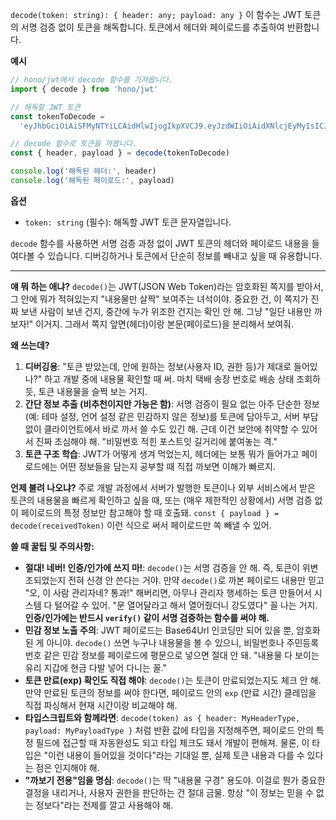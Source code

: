 `decode(token: string): { header: any; payload: any }`
이 함수는 JWT 토큰의 서명 검증 없이 토큰을 해독합니다. 토큰에서 헤더와 페이로드를 추출하여 반환합니다.

**예시**

```typescript
// hono/jwt에서 decode 함수를 가져옵니다.
import { decode } from 'hono/jwt'

// 해독할 JWT 토큰
const tokenToDecode =
  'eyJhbGciOiAiSFMyNTYiLCAidHlwIjogIkpXVCJ9.eyJzdWIiOiAidXNlcjEyMyIsICJyb2xlIjogImFkbWluIn0.JxUwx6Ua1B0FtCrj72ok5cm1Pkmr_hL82sd7ELA'

// decode 함수로 토큰을 까봅니다.
const { header, payload } = decode(tokenToDecode)

console.log('해독된 헤더:', header)
console.log('해독된 페이로드:', payload)
```

**옵션**

*   `token: string` (필수): 해독할 JWT 토큰 문자열입니다.

`decode` 함수를 사용하면 서명 검증 과정 없이 JWT 토큰의 헤더와 페이로드 내용을 들여다볼 수 있습니다. 디버깅하거나 토큰에서 단순히 정보를 빼내고 싶을 때 유용합니다.

---

**얘 뭐 하는 애냐?**
`decode()`는 JWT(JSON Web Token)라는 암호화된 쪽지를 받아서, 그 안에 뭐가 적혀있는지 "내용물만 살짝" 보여주는 녀석이야. 중요한 건, 이 쪽지가 진짜 보낸 사람이 보낸 건지, 중간에 누가 위조한 건지는 확인 안 해. 그냥 "일단 내용만 까보자!" 이거지. 그래서 쪽지 앞면(헤더)이랑 본문(페이로드)을 분리해서 보여줘.

**왜 쓰는데?**
1.  **디버깅용**: "토큰 받았는데, 안에 원하는 정보(사용자 ID, 권한 등)가 제대로 들어있나?" 하고 개발 중에 내용물 확인할 때 써. 마치 택배 송장 번호로 배송 상태 조회하듯, 토큰 내용물을 슬쩍 보는 거지.
2.  **간단 정보 추출 (비추천이지만 가능은 함)**: 서명 검증이 필요 없는 아주 단순한 정보 (예: 테마 설정, 언어 설정 같은 민감하지 않은 정보)를 토큰에 담아두고, 서버 부담 없이 클라이언트에서 바로 까서 쓸 수도 있긴 해. 근데 이건 보안에 취약할 수 있어서 진짜 조심해야 해. "비밀번호 적힌 포스트잇 길거리에 붙여놓는 격."
3.  **토큰 구조 학습**: JWT가 어떻게 생겨 먹었는지, 헤더에는 보통 뭐가 들어가고 페이로드에는 어떤 정보들을 담는지 공부할 때 직접 까보면 이해가 빠르지.

**언제 불려 나오냐?**
주로 개발 과정에서 서버가 발행한 토큰이나 외부 서비스에서 받은 토큰의 내용물을 빠르게 확인하고 싶을 때, 또는 (매우 제한적인 상황에서) 서명 검증 없이 페이로드의 특정 정보만 참고해야 할 때 호출돼. `const { payload } = decode(receivedToken)` 이런 식으로 써서 페이로드만 쏙 빼낼 수 있어.

**쓸 때 꿀팁 및 주의사항:**
*   **절대! 네버! 인증/인가에 쓰지 마!**: `decode()`는 서명 검증을 안 해. 즉, 토큰이 위변조되었는지 전혀 신경 안 쓴다는 거야. 만약 `decode()`로 까본 페이로드 내용만 믿고 "오, 이 사람 관리자네? 통과!" 해버리면, 아무나 관리자 행세하는 토큰 만들어서 시스템 다 털어갈 수 있어. "문 열어달라고 해서 열어줬더니 강도였다" 꼴 나는 거지. **인증/인가에는 반드시 `verify()` 같이 서명 검증하는 함수를 써야 해.**
*   **민감 정보 노출 주의**: JWT 페이로드는 Base64Url 인코딩만 되어 있을 뿐, 암호화된 게 아니야. `decode()` 쓰면 누구나 내용물을 볼 수 있으니, 비밀번호나 주민등록번호 같은 민감 정보를 페이로드에 평문으로 넣으면 절대 안 돼. "내용물 다 보이는 유리 지갑에 현금 다발 넣어 다니는 꼴."
*   **토큰 만료(exp) 확인도 직접 해야**: `decode()`는 토큰이 만료되었는지도 체크 안 해. 만약 만료된 토큰의 정보를 써야 한다면, 페이로드 안의 `exp` (만료 시간) 클레임을 직접 파싱해서 현재 시간이랑 비교해야 해.
*   **타입스크립트와 함께라면**: `decode(token) as { header: MyHeaderType, payload: MyPayloadType }` 처럼 반환 값에 타입을 지정해주면, 페이로드 안의 특정 필드에 접근할 때 자동완성도 되고 타입 체크도 돼서 개발이 편해져. 물론, 이 타입은 "이런 내용이 들어있을 것이다"라는 기대일 뿐, 실제 토큰 내용과 다를 수 있다는 점은 인지해야 해.
*   **"까보기 전용"임을 명심**: `decode()`는 딱 "내용물 구경" 용도야. 이걸로 뭔가 중요한 결정을 내리거나, 사용자 권한을 판단하는 건 절대 금물. 항상 "이 정보는 믿을 수 없는 정보다"라는 전제를 깔고 사용해야 해.